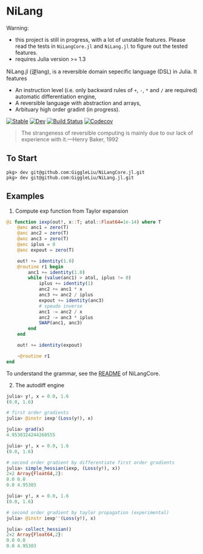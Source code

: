 # NiLang

Warning: 

* this project is still in progress, with a lot of unstable features.
Please read the tests in `NiLangCore.jl` and `NiLang.jl` to figure out the tested features.
* requires Julia version >= 1.3


NiLang.jl (逆lang), is a reversible domain sepecific language (DSL) in Julia.
It features

* An instruction level (i.e. only backward rules of `+`, `-`, `*` and `/` are required) automatic differentiation engine,
* A reversible language with abstraction and arrays,
* Arbituary high order gradint (in progress).

[![Stable](https://img.shields.io/badge/docs-stable-blue.svg)](https://GiggleLiu.github.io/NiLang.jl/stable)
[![Dev](https://img.shields.io/badge/docs-dev-blue.svg)](https://GiggleLiu.github.io/NiLang.jl/dev)
[![Build Status](https://travis-ci.com/GiggleLiu/NiLang.jl.svg?branch=master)](https://travis-ci.com/GiggleLiu/NiLang.jl)
[![Codecov](https://codecov.io/gh/GiggleLiu/NiLang.jl/branch/master/graph/badge.svg)](https://codecov.io/gh/GiggleLiu/NiLang.jl)

> The strangeness of reversible computing is mainly due to
> our lack of experience with it.—Henry Baker, 1992

## To Start
```
pkg> dev git@github.com:GiggleLiu/NiLangCore.jl.git
pkg> dev git@github.com:GiggleLiu/NiLang.jl.git
```

## Examples
1. Compute exp function from Taylor expansion

```julia
@i function iexp(out!, x::T; atol::Float64=1e-14) where T
    @anc anc1 = zero(T)
    @anc anc2 = zero(T)
    @anc anc3 = zero(T)
    @anc iplus = 0
    @anc expout = zero(T)

    out! += identity(1.0)
    @routine r1 begin
        anc1 += identity(1.0)
        while (value(anc1) > atol, iplus != 0)
            iplus += identity(1)
            anc2 += anc1 * x
            anc3 += anc2 / iplus
            expout += identity(anc3)
            # speudo inverse
            anc1 -= anc2 / x
            anc2 -= anc3 * iplus
            SWAP(anc1, anc3)
        end
    end

    out! += identity(expout)

    ~@routine r1
end
```

To understand the grammar, see the [README](https://github.com/GiggleLiu/NiLangCore.jl) of NiLangCore.


2. The autodiff engine

```julia
julia> y!, x = 0.0, 1.6
(0.0, 1.6)

# first order gradients
julia> @instr iexp'(Loss(y!), x)

julia> grad(x)
4.9530324244260555

julia> y!, x = 0.0, 1.6
(0.0, 1.6)

# second order gradient by differentiate first order gradients
julia> simple_hessian(iexp, (Loss(y!), x))
2×2 Array{Float64,2}:
0.0 0.0
0.0 4.95303

julia> y!, x = 0.0, 1.6
(0.0, 1.6)

# second order gradient by taylor propagation (experimental)
julia> @instr iexp''(Loss(y!), x)

julia> collect_hessian()
2×2 Array{Float64,2}:
0.0 0.0
0.0 4.95303
```
